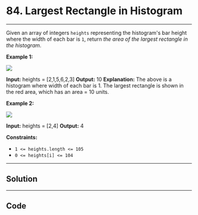 # 84. Largest Rectangle in Histogram

---

Given an array of integers `heights` representing the histogram's bar height where the width of each bar is `1`, return _the area of the largest rectangle in the histogram_.

 

**Example 1:**

![](https://assets.leetcode.com/uploads/2021/01/04/histogram.jpg)


**Input:** heights = [2,1,5,6,2,3]
**Output:** 10
**Explanation:** The above is a histogram where width of each bar is 1.
The largest rectangle is shown in the red area, which has an area = 10 units.


**Example 2:**

![](https://assets.leetcode.com/uploads/2021/01/04/histogram-1.jpg)


**Input:** heights = [2,4]
**Output:** 4


 

**Constraints:**

  * `1 <= heights.length <= 105`
  * `0 <= heights[i] <= 104`

---

## Solution



---

## Code
```python


```